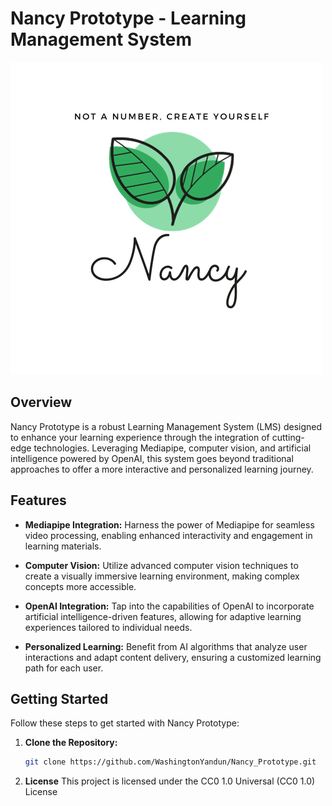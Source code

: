 # Nancy Prototype - Learning Management System

![Nancy Prototype Logo](/assets/Nancy_Logo.png)

## Overview

Nancy Prototype is a robust Learning Management System (LMS) designed to enhance your learning experience through the integration of cutting-edge technologies. Leveraging Mediapipe, computer vision, and artificial intelligence powered by OpenAI, this system goes beyond traditional approaches to offer a more interactive and personalized learning journey.

## Features

-   **Mediapipe Integration:** Harness the power of Mediapipe for seamless video processing, enabling enhanced interactivity and engagement in learning materials.

-   **Computer Vision:** Utilize advanced computer vision techniques to create a visually immersive learning environment, making complex concepts more accessible.

-   **OpenAI Integration:** Tap into the capabilities of OpenAI to incorporate artificial intelligence-driven features, allowing for adaptive learning experiences tailored to individual needs.

-   **Personalized Learning:** Benefit from AI algorithms that analyze user interactions and adapt content delivery, ensuring a customized learning path for each user.

## Getting Started

Follow these steps to get started with Nancy Prototype:

1. **Clone the Repository:**

    ```bash
    git clone https://github.com/WashingtonYandun/Nancy_Prototype.git
    ```

2. **License**
   This project is licensed under the CC0 1.0 Universal (CC0 1.0) License
